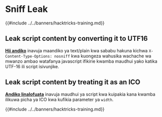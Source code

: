# Sniff Leak

{{#include ../../banners/hacktricks-training.md}}

## Leak script content by converting it to UTF16

[**Hii andiko**](https://blog.huli.tw/2022/08/01/en/uiuctf-2022-writeup/#modernism21-solves) inavuja maandiko ya text/plain kwa sababu hakuna kichwa `X-Content-Type-Options: nosniff` kwa kuongeza wahusika wachache wa mwanzo ambao watafanya javascript ifikirie kwamba maudhui yako katika UTF-16 ili script isivunjike.

## Leak script content by treating it as an ICO

[**Andiko linalofuata**](https://blog.huli.tw/2022/08/01/en/uiuctf-2022-writeup/#precisionism3-solves) inavuja maudhui ya script kwa kuipakia kana kwamba ilikuwa picha ya ICO kwa kufikia parameter ya `width`.

{{#include ../../banners/hacktricks-training.md}}
